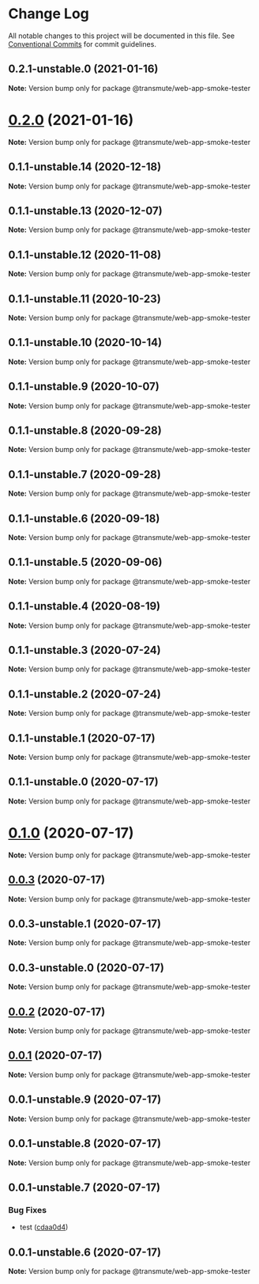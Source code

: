 # Change Log

All notable changes to this project will be documented in this file.
See [Conventional Commits](https://conventionalcommits.org) for commit guidelines.

## 0.2.1-unstable.0 (2021-01-16)

**Note:** Version bump only for package @transmute/web-app-smoke-tester





# [0.2.0](https://github.com/transmute-industries/vc.js/compare/v0.1.1-unstable.14...v0.2.0) (2021-01-16)

**Note:** Version bump only for package @transmute/web-app-smoke-tester





## 0.1.1-unstable.14 (2020-12-18)

**Note:** Version bump only for package @transmute/web-app-smoke-tester





## 0.1.1-unstable.13 (2020-12-07)

**Note:** Version bump only for package @transmute/web-app-smoke-tester





## 0.1.1-unstable.12 (2020-11-08)

**Note:** Version bump only for package @transmute/web-app-smoke-tester





## 0.1.1-unstable.11 (2020-10-23)

**Note:** Version bump only for package @transmute/web-app-smoke-tester





## 0.1.1-unstable.10 (2020-10-14)

**Note:** Version bump only for package @transmute/web-app-smoke-tester





## 0.1.1-unstable.9 (2020-10-07)

**Note:** Version bump only for package @transmute/web-app-smoke-tester





## 0.1.1-unstable.8 (2020-09-28)

**Note:** Version bump only for package @transmute/web-app-smoke-tester





## 0.1.1-unstable.7 (2020-09-28)

**Note:** Version bump only for package @transmute/web-app-smoke-tester





## 0.1.1-unstable.6 (2020-09-18)

**Note:** Version bump only for package @transmute/web-app-smoke-tester





## 0.1.1-unstable.5 (2020-09-06)

**Note:** Version bump only for package @transmute/web-app-smoke-tester





## 0.1.1-unstable.4 (2020-08-19)

**Note:** Version bump only for package @transmute/web-app-smoke-tester





## 0.1.1-unstable.3 (2020-07-24)

**Note:** Version bump only for package @transmute/web-app-smoke-tester





## 0.1.1-unstable.2 (2020-07-24)

**Note:** Version bump only for package @transmute/web-app-smoke-tester





## 0.1.1-unstable.1 (2020-07-17)

**Note:** Version bump only for package @transmute/web-app-smoke-tester





## 0.1.1-unstable.0 (2020-07-17)

**Note:** Version bump only for package @transmute/web-app-smoke-tester





# [0.1.0](https://github.com/transmute-industries/vc.js/compare/v0.0.3...v0.1.0) (2020-07-17)

**Note:** Version bump only for package @transmute/web-app-smoke-tester





## [0.0.3](https://github.com/transmute-industries/vc.js/compare/v0.0.3-unstable.1...v0.0.3) (2020-07-17)

**Note:** Version bump only for package @transmute/web-app-smoke-tester





## 0.0.3-unstable.1 (2020-07-17)

**Note:** Version bump only for package @transmute/web-app-smoke-tester





## 0.0.3-unstable.0 (2020-07-17)

**Note:** Version bump only for package @transmute/web-app-smoke-tester





## [0.0.2](https://github.com/transmute-industries/vc.js/compare/v0.0.1...v0.0.2) (2020-07-17)

**Note:** Version bump only for package @transmute/web-app-smoke-tester





## [0.0.1](https://github.com/transmute-industries/vc.js/compare/v0.0.1-unstable.9...v0.0.1) (2020-07-17)

**Note:** Version bump only for package @transmute/web-app-smoke-tester





## 0.0.1-unstable.9 (2020-07-17)

**Note:** Version bump only for package @transmute/web-app-smoke-tester





## 0.0.1-unstable.8 (2020-07-17)

**Note:** Version bump only for package @transmute/web-app-smoke-tester





## 0.0.1-unstable.7 (2020-07-17)


### Bug Fixes

* test ([cdaa0d4](https://github.com/transmute-industries/vc.js/commit/cdaa0d489bfb5390ed98545884642c798ce18192))





## 0.0.1-unstable.6 (2020-07-17)

**Note:** Version bump only for package @transmute/web-app-smoke-tester

